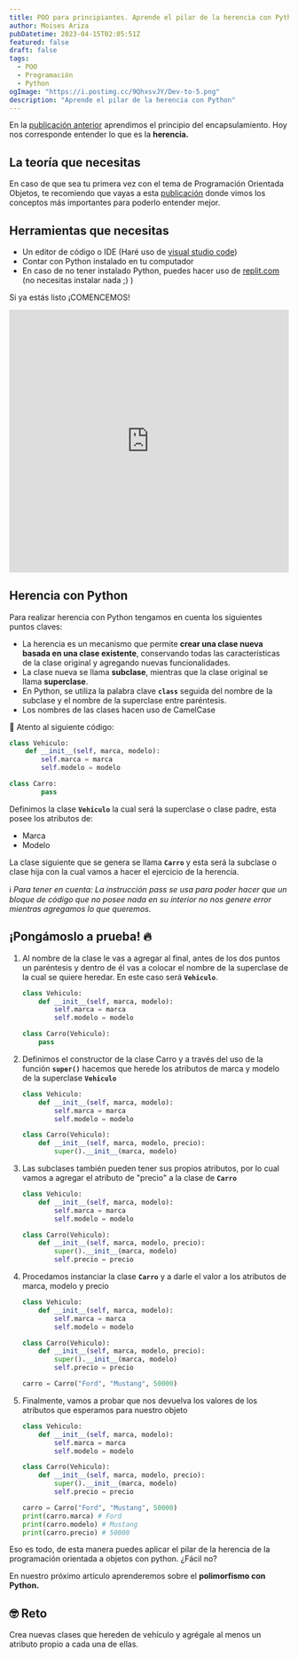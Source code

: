 ```yaml
---
title: POO para principiantes. Aprende el pilar de la herencia con Python
author: Moises Ariza
pubDatetime: 2023-04-15T02:05:51Z
featured: false
draft: false
tags:
  - POO
  - Programación
  - Python
ogImage: "https://i.postimg.cc/9QhxsvJY/Dev-to-5.png"
description: "Aprende el pilar de la herencia con Python"
---
```


En la [publicación anterior](https://arizamoises.co/posts/poo-para-principiantes-aprende-el-pilar-del-encapsulamiento-con-python/) aprendimos el principio del encapsulamiento. Hoy nos corresponde entender lo que es la **herencia.** 

## La teoría que necesitas

En caso de que sea tu primera vez con el tema de Programación Orientada Objetos, te recomiendo que vayas a esta [publicación](https://arizamoises.co/posts/introducci%C3%B3n-r%C3%A1pida-a-lo-que-es-la-programaci%C3%B3n-orientada-a-objetos-y-sus-caracter%C3%ADsticas/) donde vimos los conceptos más importantes para poderlo entender mejor. 

## Herramientas que necesitas

- Un editor de código o IDE (Haré uso de [visual studio code](https://code.visualstudio.com/))
- Contar con Python instalado en tu computador
- En caso de no tener instalado Python, puedes hacer uso de [replit.com](https://replit.com/) (no necesitas instalar nada ;) )

Si ya estás listo ¡COMENCEMOS!
<div style="width:100%;height:0;padding-bottom:94%;position:relative;"><iframe src="https://giphy.com/embed/CjmvTCZf2U3p09Cn0h" width="100%" height="100%" style="position:absolute" frameBorder="0" class="giphy-embed" allowFullScreen></iframe></div>

## Herencia con Python

Para realizar herencia con Python tengamos en cuenta los siguientes puntos claves:

- La herencia es un mecanismo que permite **crear una clase nueva basada en una clase existente**, conservando todas las características de la clase original y agregando nuevas funcionalidades.
- La clase nueva se llama **subclase**, mientras que la clase original se llama **superclase**.
- En Python, se utiliza la palabra clave **`class`** seguida del nombre de la subclase y el nombre de la superclase entre paréntesis.
- Los nombres de las clases hacen uso de CamelCase

👀 Atento al siguiente código:

```python
class Vehiculo:
    def __init__(self, marca, modelo):
        self.marca = marca
        self.modelo = modelo

class Carro:
		pass
```

Definimos la clase **`Vehiculo`** la cual será la superclase o clase padre, esta posee los atributos de:

- Marca
- Modelo

La clase siguiente que se genera se llama **`Carro`** y esta será la subclase o clase hija con la cual vamos a hacer el ejercicio de la herencia.

ℹ️ *Para tener en cuenta: La instrucción pass se usa para poder hacer que un bloque de código que no posee nada en su interior no nos genere error mientras agregamos lo que queremos.*


## ¡Pongámoslo a prueba! 🔥

1. Al nombre de la clase le vas a agregar al final, antes de los dos puntos un paréntesis y dentro de él vas a colocar el nombre de la superclase de la cual se quiere heredar. En este caso será **`Vehiculo`**.
    
    ```python
    class Vehiculo:
        def __init__(self, marca, modelo):
            self.marca = marca
            self.modelo = modelo
    
    class Carro(Vehiculo):
        pass
    ```
    
2. Definimos el constructor de la clase Carro y a través del uso de la función **`super()`** hacemos que herede los atributos de marca y modelo de la superclase **`Vehiculo`**
    
    ```python
    class Vehiculo:
        def __init__(self, marca, modelo):
            self.marca = marca
            self.modelo = modelo
    
    class Carro(Vehiculo):
        def __init__(self, marca, modelo, precio):
            super().__init__(marca, modelo)
    ```
    
3. Las subclases también pueden tener sus propios atributos, por lo cual vamos a agregar el atributo de "precio" a la clase de **`Carro`**
    
    ```python
    class Vehiculo:
        def __init__(self, marca, modelo):
            self.marca = marca
            self.modelo = modelo
    
    class Carro(Vehiculo):
        def __init__(self, marca, modelo, precio):
            super().__init__(marca, modelo)
            self.precio = precio
    
    ```
    
4. Procedamos instanciar la clase **`Carro`** y a darle el valor a los atributos de marca, modelo y precio
    
    ```python
    class Vehiculo:
        def __init__(self, marca, modelo):
            self.marca = marca
            self.modelo = modelo
    
    class Carro(Vehiculo):
        def __init__(self, marca, modelo, precio):
            super().__init__(marca, modelo)
            self.precio = precio
    
    carro = Carro("Ford", "Mustang", 50000)
    ```
    
5. Finalmente, vamos a probar que nos devuelva los valores de los atributos que esperamos para nuestro objeto
    
    ```python
    class Vehiculo:
        def __init__(self, marca, modelo):
            self.marca = marca
            self.modelo = modelo
    
    class Carro(Vehiculo):
        def __init__(self, marca, modelo, precio):
            super().__init__(marca, modelo)
            self.precio = precio
    
    carro = Carro("Ford", "Mustang", 50000)
    print(carro.marca) # Ford
    print(carro.modelo) # Mustang
    print(carro.precio) # 50000
    ```
    

Eso es todo, de esta manera puedes aplicar el pilar de la herencia de la programación orientada a objetos con python. ¿Fácil no?

En nuestro próximo artículo aprenderemos sobre el **polimorfismo con Python.**

## 🤓 Reto

Crea nuevas clases que hereden de vehículo y agrégale al menos un atributo propio a cada una de ellas.
